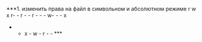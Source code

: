 ***1. изменить права на файл в символьном и абсолютном режиме
r w x r- - r - -
r - - - w- - - x
- - x - w - r - - *** 
